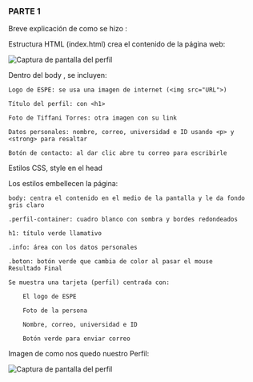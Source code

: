 ### PARTE 1 
Breve explicación de como se hizo : 

Estructura HTML (index.html)
 crea el contenido de la página web:


![Captura de pantalla del perfil](https://i.ibb.co/hJrznRfg/C-digo.png)

Dentro del body , se incluyen:

    Logo de ESPE: se usa una imagen de internet (<img src="URL">)

    Título del perfil: con <h1>

    Foto de Tiffani Torres: otra imagen con su link

    Datos personales: nombre, correo, universidad e ID usando <p> y <strong> para resaltar

    Botón de contacto: al dar clic abre tu correo para escribirle

Estilos CSS, style en el head

Los estilos embellecen la página:

    body: centra el contenido en el medio de la pantalla y le da fondo gris claro

    .perfil-container: cuadro blanco con sombra y bordes redondeados

    h1: título verde llamativo

    .info: área con los datos personales

    .boton: botón verde que cambia de color al pasar el mouse
    Resultado Final

    Se muestra una tarjeta (perfil) centrada con:

        El logo de ESPE

        Foto de la persona

        Nombre, correo, universidad e ID

        Botón verde para enviar correo

Imagen de como nos quedo nuestro Perfil:


![Captura de pantalla del perfil](https://i.ibb.co/PztwMfbw/Perfil.png)


        
